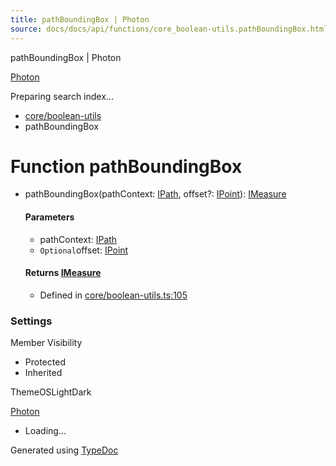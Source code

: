 ```yaml
---
title: pathBoundingBox | Photon
source: docs/docs/api/functions/core_boolean-utils.pathBoundingBox.html
---
```


pathBoundingBox | Photon

[Photon](../index.html)




Preparing search index...

* [core/boolean-utils](../modules/core_boolean-utils.html)
* pathBoundingBox

# Function pathBoundingBox

* pathBoundingBox(pathContext: [IPath](../interfaces/core_schema.IPath.html), offset?: [IPoint](../interfaces/core_schema.IPoint.html)): [IMeasure](../interfaces/core_maker.IMeasure.html)

  #### Parameters

  + pathContext: [IPath](../interfaces/core_schema.IPath.html)
  + `Optional`offset: [IPoint](../interfaces/core_schema.IPoint.html)

  #### Returns [IMeasure](../interfaces/core_maker.IMeasure.html)

  + Defined in [core/boolean-utils.ts:105](https://github.com/mwhite454/photon/blob/main/packages/photon/src/core/boolean-utils.ts#L105)

### Settings

Member Visibility

* Protected
* Inherited

ThemeOSLightDark

[Photon](../index.html)

* Loading...

Generated using [TypeDoc](https://typedoc.org/)
